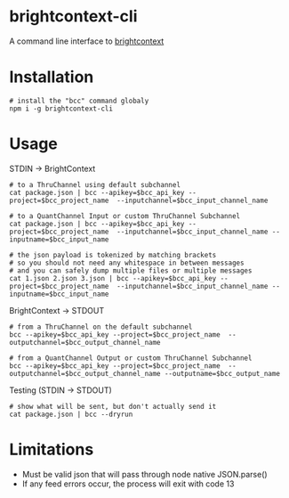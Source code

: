 # brightcontext-cli

A command line interface to [brightcontext](http://brightcontext.com)

# Installation

    # install the "bcc" command globaly
    npm i -g brightcontext-cli


# Usage

STDIN -> BrightContext
    
    # to a ThruChannel using default subchannel
    cat package.json | bcc --apikey=$bcc_api_key --project=$bcc_project_name  --inputchannel=$bcc_input_channel_name
  
    # to a QuantChannel Input or custom ThruChannel Subchannel
    cat package.json | bcc --apikey=$bcc_api_key --project=$bcc_project_name  --inputchannel=$bcc_input_channel_name --inputname=$bcc_input_name
    
    # the json payload is tokenized by matching brackets
    # so you should not need any whitespace in between messages
    # and you can safely dump multiple files or multiple messages
    cat 1.json 2.json 3.json | bcc --apikey=$bcc_api_key --project=$bcc_project_name  --inputchannel=$bcc_input_channel_name --inputname=$bcc_input_name

BrightContext -> STDOUT
    
    # from a ThruChannel on the default subchannel
    bcc --apikey=$bcc_api_key --project=$bcc_project_name  --outputchannel=$bcc_output_channel_name
  
    # from a QuantChannel Output or custom ThruChannel Subchannel
    bcc --apikey=$bcc_api_key --project=$bcc_project_name  --outputchannel=$bcc_output_channel_name --outputname=$bcc_output_name


Testing (STDIN -> STDOUT)

    # show what will be sent, but don't actually send it
    cat package.json | bcc --dryrun

# Limitations

- Must be valid json that will pass through node native JSON.parse()
- If any feed errors occur, the process will exit with code 13